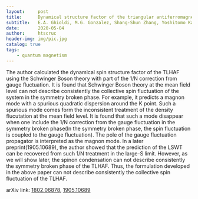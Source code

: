 ```yaml
---
layout:     post
title:      Dynamical structure factor of the triangular antiferromagnet &#58 the Schwinger boson theory beyond the mean field approach
subtitle:   E.A. Ghioldi, M.G. Gonzalez, Shang-Shun Zhang, Yoshitomo Kamiya, L.O. Manuel, A.E. Trumper and C.D. Batista
date:       2020-05-04
author:     htscruc
header-img: img/pic.jpg
catalog: true
tags:
    - quantum magnetism
---
```


The author calculated the dynamical spin structure factor of the TLHAF using the Schwinger Boson theory with part of the 1/N correction from gauge fluctuation. It is found that Schwinger Boson theory at the mean field level can not describe consistently the collective spin fluctuation of the system in the symmetry broken phase. For example, it predicts a magnon mode with a spurious quadratic dispersion around the K point. Such a spurious mode comes form the inconsistent treatment of the density flucutation at the mean field level. It is found that such a mode disappear when one include the 1/N correction from the gauge fluctuation in the symmetry broken phase(In the symmetry broken phase, the spin fluctuation is coupled to the gauge fluctuation). The pole of the gauge fluctuation propagator is interpreted as the magnon mode. In a later preprint(1905.10689), the author showed that the prediction of the LSWT can be recovered from such 1/N treatment in the large-S limit. However, as we will show later, the spinon condensation can not describe consistently the symmetry broken phase of the TLHAF. Thus, the formulation developed in the above paper can not describe consistently the collective spin fluctuation of the TLHAF. 

arXiv link: [1802.06878](https://arxiv.org/abs/1802.06878v4), [1905.10689](https://arxiv.org/abs/1905.10689v3)




